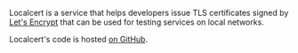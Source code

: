 Localcert is a service that helps developers issue TLS certificates signed by
[Let's Encrypt](https://letsencrypt.org) that can be used for testing services
on local networks.

Localcert's code is hosted [on GitHub](https://github.com/lann/localcert).
